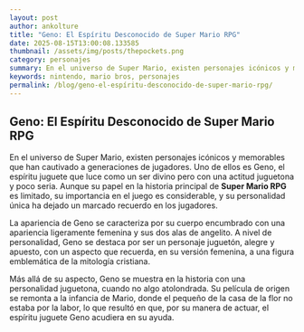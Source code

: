 ```yaml
--- 
layout: post 
author: ankolture 
title: "Geno: El Espíritu Desconocido de Super Mario RPG"
date: 2025-08-15T13:00:08.133585 
thumbnail: /assets/img/posts/thepockets.png
category: personajes 
summary: En el universo de Super Mario, existen personajes icónicos y memorables que han cautivado a generaciones de jugadores. Uno de ellos es Geno, el espíri...
keywords: nintendo, mario bros, personajes 
permalink: /blog/geno-el-espíritu-desconocido-de-super-mario-rpg/ 
--- 
```


## Geno: El Espíritu Desconocido de Super Mario RPG

En el universo de Super Mario, existen personajes icónicos y memorables que han cautivado a generaciones de jugadores. Uno de ellos es Geno, el espíritu juguete que luce como un ser divino pero con una actitud juguetona y poco seria. Aunque su papel en la historia principal de **Super Mario RPG** es limitado, su importancia en el juego es considerable, y su personalidad única ha dejado un marcado recuerdo en los jugadores.

La apariencia de Geno se caracteriza por su cuerpo encumbrado con una apariencia ligeramente femenina y sus dos alas de angelito. A nivel de personalidad, Geno se destaca por ser un personaje juguetón, alegre y apuesto, con un aspecto que recuerda, en su versión femenina, a una figura emblemática de la mitología cristiana.

Más allá de su aspecto, Geno se muestra en la historia con una personalidad juguetona, cuando no algo atolondrada. Su película de origen se remonta a la infancia de Mario, donde el pequeño de la casa de la flor no estaba por la labor, lo que resultó en que, por su manera de actuar, el espíritu juguete Geno acudiera en su ayuda.
